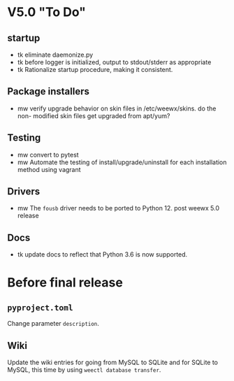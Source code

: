 # V5.0 "To Do"

## startup

- tk eliminate daemonize.py
- tk before logger is initialized, output to stdout/stderr as appropriate
- tk Rationalize startup procedure, making it consistent.


## Package installers

- mw verify upgrade behavior on skin files in /etc/weewx/skins.  do the non-
    modified skin files get upgraded from apt/yum?

## Testing

- mw convert to pytest
- mw Automate the testing of install/upgrade/uninstall for each installation
    method using vagrant


## Drivers

- mw The `fousb` driver needs to be ported to Python 12.  post weewx 5.0 release


## Docs

- tk update docs to reflect that Python 3.6 is now supported.


# Before final release

## `pyproject.toml`

Change parameter `description`.


## Wiki

Update the wiki entries for going from MySQL to SQLite and for SQLite to MySQL,
this time by using `weectl database transfer`.

